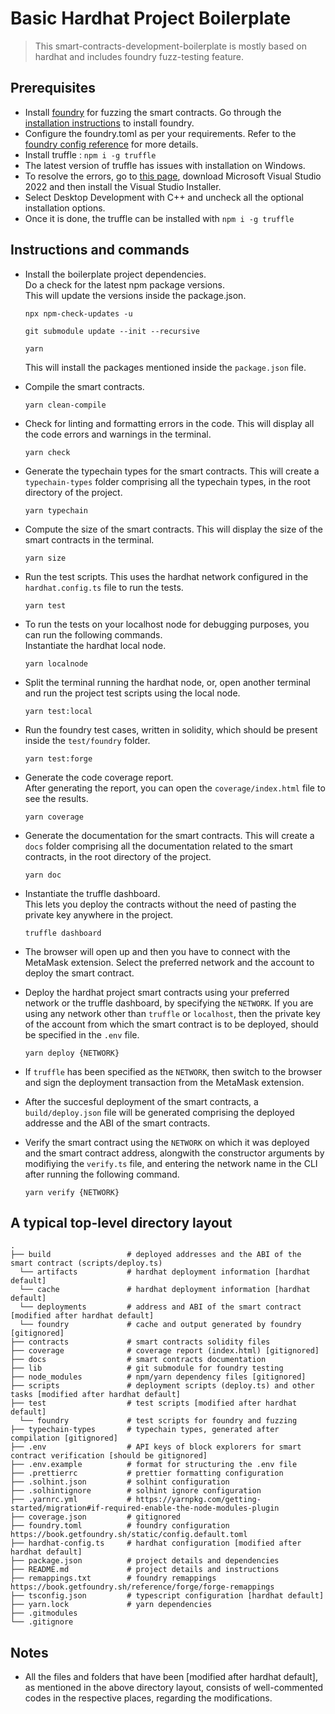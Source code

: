 # Basic Hardhat Project Boilerplate

> This smart-contracts-development-boilerplate is mostly based on hardhat and includes foundry fuzz-testing feature.

## Prerequisites

- Install [foundry](https://book.getfoundry.sh/) for fuzzing the smart contracts. Go through the [installation instructions](https://book.getfoundry.sh/getting-started/installation) to install foundry.
- Configure the foundry.toml as per your requirements. Refer to the [foundry config reference](https://book.getfoundry.sh/reference/config/) for more details.
- Install truffle : `npm i -g truffle`
- The latest version of truffle has issues with installation on Windows.
- To resolve the errors, go to [this page](https://visualstudio.microsoft.com/thank-you-downloading-visual-studio/?sku=Community&channel=Release&version=VS2022&source=VSLandingPage&cid=2030&passive=false), download Microsoft Visual Studio 2022 and then install the Visual Studio Installer.
- Select Desktop Development with C++ and uncheck all the optional installation options.
- Once it is done, the truffle can be installed with `npm i -g truffle`

## Instructions and commands

- Install the boilerplate project dependencies. \
  Do a check for the latest npm package versions. \
  This will update the versions inside the package.json.

  ```shell
  npx npm-check-updates -u
  ```

  ```shell
  git submodule update --init --recursive
  ```

  ```shell
  yarn
  ```

  This will install the packages mentioned inside the `package.json` file.

- Compile the smart contracts.

  ```shell
  yarn clean-compile
  ```

- Check for linting and formatting errors in the code. This will display all the code errors and warnings in the terminal.

  ```shell
  yarn check
  ```

- Generate the typechain types for the smart contracts. This will create a `typechain-types` folder comprising all the typechain types, in the root directory of the project.

  ```shell
  yarn typechain
  ```

- Compute the size of the smart contracts. This will display the size of the smart contracts in the terminal.

  ```shell
  yarn size
  ```

- Run the test scripts. This uses the hardhat network configured in the `hardhat.config.ts` file to run the tests.

  ```shell
  yarn test
  ```

- To run the tests on your localhost node for debugging purposes, you can run the following commands.\
  Instantiate the hardhat local node.

  ```shell
  yarn localnode
  ```

- Split the terminal running the hardhat node, or, open another terminal and run the project test scripts using the local node.

  ```shell
  yarn test:local
  ```

- Run the foundry test cases, written in solidity, which should be present inside the `test/foundry` folder.

  ```shell
  yarn test:forge
  ```

- Generate the code coverage report. \
  After generating the report, you can open the `coverage/index.html` file to see the results.

  ```shell
  yarn coverage
  ```

- Generate the documentation for the smart contracts. This will create a `docs` folder comprising all the documentation related to the smart contracts, in the root directory of the project.

  ```shell
  yarn doc
  ```

- Instantiate the truffle dashboard. \
  This lets you deploy the contracts without the need of pasting the private key anywhere in the project.

  ```shell
  truffle dashboard
  ```

- The browser will open up and then you have to connect with the MetaMask extension. Select the preferred network and the account to deploy the smart contract.

- Deploy the hardhat project smart contracts using your preferred network or the truffle dashboard, by specifying the `NETWORK`. If you are using any network other than `truffle` or `localhost`, then the private key of the account from which the smart contract is to be deployed, should be specified in the `.env` file.

  ```shell
  yarn deploy {NETWORK}
  ```

- If `truffle` has been specified as the `NETWORK`, then switch to the browser and sign the deployment transaction from the MetaMask extension.

- After the succesful deployment of the smart contracts, a `build/deploy.json` file will be generated comprising the deployed addresse and the ABI of the smart contracts.

- Verify the smart contract using the `NETWORK` on which it was deployed and the smart contract address, alongwith the constructor arguments by modifiying the `verify.ts` file, and entering the network name in the CLI after running the following command.

  ```shell
  yarn verify {NETWORK}
  ```

## A typical top-level directory layout

```shell
.
├── build                 # deployed addresses and the ABI of the smart contract (scripts/deploy.ts)
  └── artifacts           # hardhat deployment information [hardhat default]
  └── cache               # hardhat deployment information [hardhat default]
  └── deployments         # address and ABI of the smart contract [modified after hardhat default]
  └── foundry             # cache and output generated by foundry [gitignored]
├── contracts             # smart contracts solidity files
├── coverage              # coverage report (index.html) [gitignored]
├── docs                  # smart contracts documentation
├── lib                   # git submodule for foundry testing
├── node_modules          # npm/yarn dependency files [gitignored]
├── scripts               # deployment scripts (deploy.ts) and other tasks [modified after hardhat default]
├── test                  # test scripts [modified after hardhat default]
  └── foundry             # test scripts for foundry and fuzzing
├── typechain-types       # typechain types, generated after compilation [gitignored]
├── .env                  # API keys of block explorers for smart contract verification [should be gitignored]
├── .env.example          # format for structuring the .env file
├── .prettierrc           # prettier formatting configuration
├── .solhint.json         # solhint configuration
├── .solhintignore        # solhint ignore configuration
├── .yarnrc.yml           # https://yarnpkg.com/getting-started/migration#if-required-enable-the-node-modules-plugin
├── coverage.json         # gitignored
├── foundry.toml          # foundry configuration https://book.getfoundry.sh/static/config.default.toml
├── hardhat-config.ts     # hardhat configuration [modified after hardhat default]
├── package.json          # project details and dependencies
├── README.md             # project details and instructions
├── remappings.txt        # foundry remappings https://book.getfoundry.sh/reference/forge/forge-remappings
├── tsconfig.json         # typescript configuration [hardhat default]
├── yarn.lock             # yarn dependencies
├── .gitmodules
└── .gitignore
```

## Notes

- All the files and folders that have been [modified after hardhat default], as mentioned in the above directory layout, consists of well-commented codes in the respective places, regarding the modifications.
